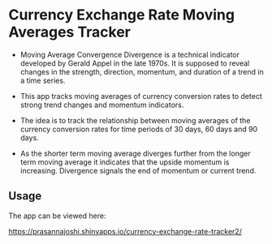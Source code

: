 # Currency Exchange Rate Moving Averages Tracker

- Moving Average Convergence Divergence is a technical indicator developed by Gerald Appel in the late 1970s. It is supposed to reveal changes in the strength, direction, momentum, and duration of a trend in a time series.

- This app tracks moving averages of currency conversion rates to detect strong trend changes and momentum indicators.

- The idea is to track the relationship between moving averages of the currency conversion rates for time periods of 30 days, 60 days and 90 days. 

- As the shorter term moving average diverges further from the longer term moving average it indicates that the upside momentum is increasing. Divergence signals the end of momentum or current trend. 


## Usage

The app can be viewed here:

https://prasannajoshi.shinyapps.io/currency-exchange-rate-tracker2/





